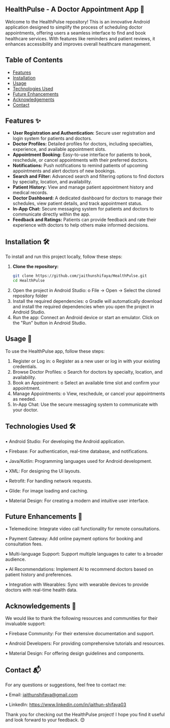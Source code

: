 ## HealthPulse - A Doctor Appointment App 🏥

Welcome to the HealthPulse repository! This is an innovative Android application designed to simplify the process of scheduling doctor appointments, oﬀering users a seamless interface to ﬁnd and book healthcare services. With features like reminders and patient reviews, it enhances accessibility and improves overall healthcare management.

## Table of Contents
- [Features](#features)
- [Installation](#installation)
- [Usage](#usage)
- [Technologies Used](#technologies-used)
- [Future Enhancements](#future-enhancements)
- [Acknowledgements](#acknowledgements)
- [Contact](#contact)

## Features ✨
- **User Registration and Authentication:** Secure user registration and login system for patients and doctors.
- **Doctor Profiles:** Detailed profiles for doctors, including specialties, experience, and available appointment slots.
- **Appointment Booking:** Easy-to-use interface for patients to book, reschedule, or cancel appointments with their preferred doctors.
- **Notifications:** Push notifications to remind patients of upcoming appointments and alert doctors of new bookings.
- **Search and Filter:** Advanced search and filtering options to find doctors by specialty, location, and availability.
- **Patient History:** View and manage patient appointment history and medical records.
- **Doctor Dashboard:** A dedicated dashboard for doctors to manage their schedules, view patient details, and track appointment status.
- **In-App Chat:** Secure messaging system for patients and doctors to communicate directly within the app.
- **Feedback and Ratings:** Patients can provide feedback and rate their experience with doctors to help others make informed decisions.

## Installation 🛠️
To install and run this project locally, follow these steps:

1. **Clone the repository:**
   ```bash
   git clone https://github.com/jaithunshifaya/HealthPulse.git
   cd HealthPulse

2.	Open the project in Android Studio:
o	File -> Open -> Select the cloned repository folder
3.	Install the required dependencies:
o	Gradle will automatically download and install the required dependencies when you open the project in Android Studio.
4.	Run the app:
	Connect an Android device or start an emulator.
	Click on the "Run" button in Android Studio.


## Usage 🚀
To use the HealthPulse app, follow these steps:
1.	Register or Log in:
o	Register as a new user or log in with your existing credentials.
2.	Browse Doctor Profiles:
o	Search for doctors by specialty, location, and availability.
3.	Book an Appointment:
o	Select an available time slot and confirm your appointment.
4.	Manage Appointments:
o	View, reschedule, or cancel your appointments as needed.
5.	In-App Chat:
	Use the secure messaging system to communicate with your doctor.


## Technologies Used 🛠️

•	Android Studio: For developing the Android application.

•	Firebase: For authentication, real-time database, and notifications.

•	Java/Kotlin: Programming languages used for Android development.

•	XML: For designing the UI layouts.

•	Retrofit: For handling network requests.

•	Glide: For image loading and caching.

•	Material Design: For creating a modern and intuitive user interface.


## Future Enhancements 🔮

•	Telemedicine: Integrate video call functionality for remote consultations.

•	Payment Gateway: Add online payment options for booking and consultation fees.

•	Multi-language Support: Support multiple languages to cater to a broader audience.

•	AI Recommendations: Implement AI to recommend doctors based on patient history and preferences.

•	Integration with Wearables: Sync with wearable devices to provide doctors with real-time health data.


## Acknowledgements 🙏

We would like to thank the following resources and communities for their invaluable support:

•	Firebase Community: For their extensive documentation and support.

•	Android Developers: For providing comprehensive tutorials and resources.

•	Material Design: For offering design guidelines and components.

## Contact 📬

For any questions or suggestions, feel free to contact me:

•	Email: jaithunshifaya@gmail.com

•	LinkedIn: https://www.linkedin.com/in/jaithun-shifaya03


Thank you for checking out the HealthPulse project! I hope you find it useful and look forward to your feedback. 😊
